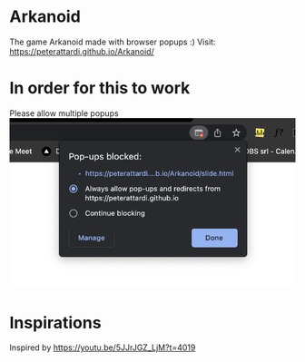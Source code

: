 # Arkanoid

The game Arkanoid made with browser popups :)
Visit: https://peterattardi.github.io/Arkanoid/

# In order for this to work

Please allow multiple popups
![alt text](/important.png?raw=true)

# Inspirations

Inspired by https://youtu.be/5JJrJGZ_LjM?t=4019
